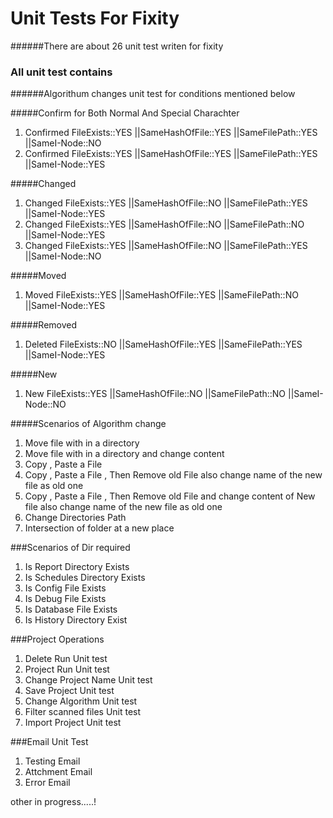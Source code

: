 # Unit Tests For Fixity
######There are about 26 unit test writen for fixity 

### All unit test contains 
######Algorithum changes unit test for conditions mentioned below

#####Confirm for Both Normal And Special Charachter

 1. Confirmed  FileExists::YES   ||SameHashOfFile::YES    ||SameFilePath::YES    ||SameI-Node::NO
 2. Confirmed   FileExists::YES  ||SameHashOfFile::YES    ||SameFilePath::YES    ||SameI-Node::YES

#####Changed

 1. Changed   FileExists::YES    ||SameHashOfFile::NO     ||SameFilePath::YES    ||SameI-Node::YES
 2. Changed  FileExists::YES     ||SameHashOfFile::NO     ||SameFilePath::NO     ||SameI-Node::YES
 3. Changed  FileExists::YES     ||SameHashOfFile::NO     ||SameFilePath::YES    ||SameI-Node::NO

#####Moved
 1. Moved   FileExists::YES      ||SameHashOfFile::YES    ||SameFilePath::NO     ||SameI-Node::YES

#####Removed
 1. Deleted   FileExists::NO     ||SameHashOfFile::YES    ||SameFilePath::YES    ||SameI-Node::YES

#####New
 1. New  FileExists::YES         ||SameHashOfFile::NO     ||SameFilePath::NO     ||SameI-Node::NO

#####Scenarios of Algorithm change 
 1. Move file with in a directory  
 2. Move file with in a directory and change content 
 3. Copy , Paste a File 
 4. Copy , Paste a File , Then Remove old File also change name of the new file as old one 
 5. Copy , Paste a File , Then Remove old File and change content of New file also change name of the new file as old one 
 6. Change Directories Path
 7. Intersection of folder at a new place
 
###Scenarios of Dir required
 1. Is Report Directory Exists
 2. Is Schedules Directory Exists
 3. Is Config File Exists
 4. Is Debug File Exists
 5. Is Database File Exists
 6. Is History Directory Exist 
 
###Project Operations

 1. Delete Run Unit test
 2. Project Run Unit test
 3. Change Project Name Unit test
 4. Save Project Unit test
 5. Change Algorithm Unit test
 6. Filter scanned files Unit test
 7. Import Project Unit test

###Email Unit Test 
 1. Testing Email
 2. Attchment Email
 3. Error Email
 
other in progress.....!
